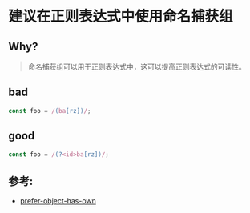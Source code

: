# 建议在正则表达式中使用命名捕获组

## Why?

> 命名捕获组可以用于正则表达式中，这可以提高正则表达式的可读性。

## bad

```js
const foo = /(ba[rz])/;
```

## good

```js
const foo = /(?<id>ba[rz])/;
```

## 参考:

- [prefer-object-has-own](https://eslint.org/docs/rules/prefer-object-has-own)
